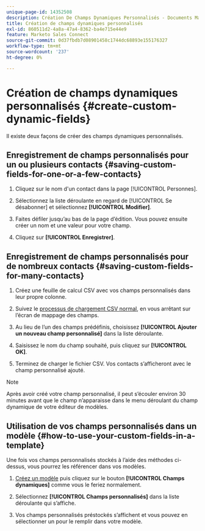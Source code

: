 ```yaml
---
unique-page-id: 14352508
description: Création De Champs Dynamiques Personnalisés - Documents Marketo - Documentation Du Produit
title: Création de champs dynamiques personnalisés
exl-id: 860511d2-4a8a-47a4-8362-ba4e715e44e9
feature: Marketo Sales Connect
source-git-commit: 0d37fbdb7d08901458c1744dc68893e155176327
workflow-type: tm+mt
source-wordcount: '237'
ht-degree: 0%

---
```


# Création de champs dynamiques personnalisés {#create-custom-dynamic-fields}

Il existe deux façons de créer des champs dynamiques personnalisés.

## Enregistrement de champs personnalisés pour un ou plusieurs contacts {#saving-custom-fields-for-one-or-a-few-contacts}

1. Cliquez sur le nom d&#39;un contact dans la page [!UICONTROL Personnes].

1. Sélectionnez la liste déroulante en regard de [!UICONTROL Se désabonner] et sélectionnez **[!UICONTROL Modifier]**.

1. Faites défiler jusqu’au bas de la page d’édition. Vous pouvez ensuite créer un nom et une valeur pour votre champ.

1. Cliquez sur **[!UICONTROL Enregistrer]**.

## Enregistrement de champs personnalisés pour de nombreux contacts {#saving-custom-fields-for-many-contacts}

1. Créez une feuille de calcul CSV avec vos champs personnalisés dans leur propre colonne.

1. Suivez le [processus de chargement CSV normal](/help/marketo/product-docs/marketo-sales-connect/people/managing-contacts/import-contacts-via-csv.md), en vous arrêtant sur l’écran de mappage des champs.

1. Au lieu de l’un des champs prédéfinis, choisissez **[!UICONTROL Ajouter un nouveau champ personnalisé]** dans la liste déroulante.

1. Saisissez le nom du champ souhaité, puis cliquez sur **[!UICONTROL OK]**.

1. Terminez de charger le fichier CSV. Vos contacts s’afficheront avec le champ personnalisé ajouté.

>[!NOTE]
>
>Après avoir créé votre champ personnalisé, il peut s’écouler environ 30 minutes avant que le champ n’apparaisse dans le menu déroulant du champ dynamique de votre éditeur de modèles.

## Utilisation de vos champs personnalisés dans un modèle {#how-to-use-your-custom-fields-in-a-template}

Une fois vos champs personnalisés stockés à l’aide des méthodes ci-dessus, vous pourrez les référencer dans vos modèles.

1. [Créez un modèle](/help/marketo/product-docs/marketo-sales-connect/templates/create-a-new-template.md) puis cliquez sur le bouton **[!UICONTROL Champs dynamiques]** comme vous le feriez normalement.

1. Sélectionnez **[!UICONTROL Champs personnalisés]** dans la liste déroulante qui s’affiche.

1. Vos champs personnalisés préstockés s’affichent et vous pouvez en sélectionner un pour le remplir dans votre modèle.
